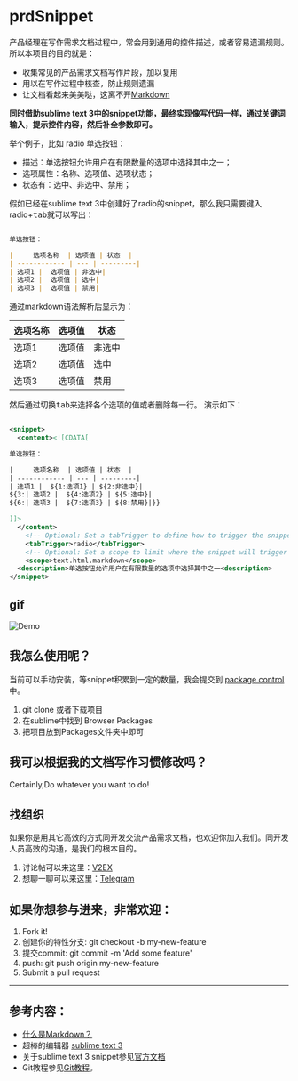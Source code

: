 # prdSnippet

产品经理在写作需求文档过程中，常会用到通用的控件描述，或者容易遗漏规则。所以本项目的目的就是：

* 收集常见的产品需求文档写作片段，加以复用
* 用以在写作过程中核查，防止规则遗漏
* 让文档看起来美美哒，这离不开[Markdown](https://zh.wikipedia.org/zh-cn/Markdown)

**同时借助sublime text 3中的snippet功能，最终实现像写代码一样，通过关键词输入，提示控件内容，然后补全参数即可。**

举个例子，比如 radio 单选按钮：

* 描述：单选按钮允许用户在有限数量的选项中选择其中之一；
* 选项属性：名称、选项值、选项状态；
* 状态有：选中、非选中、禁用；

假如已经在sublime text 3中创建好了radio的snippet，那么我只需要键入radio+<kbd>tab</kbd>就可以写出：

```markdown

单选按钮：

|     选项名称  | 选项值 | 状态  |
| ------------ | --- | ---------|
| 选项1 |  选项值 | 非选中|
| 选项2 |  选项值 | 选中|
| 选项3 |  选项值 | 禁用|

```

通过markdown语法解析后显示为：


|     选项名称  | 选项值 | 状态  |
| ------------ | --- | ---------|
| 选项1 |  选项值 | 非选中|
| 选项2 |  选项值 | 选中|
| 选项3 |  选项值 | 禁用|

然后通过切换<kbd>tab</kbd>来选择各个选项的值或者删除每一行。
演示如下：



```xml

<snippet>
  <content><![CDATA[

单选按钮：

|     选项名称  | 选项值 | 状态  |
| ------------ | --- | ---------|
| 选项1 |  ${1:选项1} | ${2:非选中}|
${3:| 选项2 |  ${4:选项2} | ${5:选中}|
${6:| 选项3 |  ${7:选项3} | ${8:禁用}|}}

]]>
  </content>
	<!-- Optional: Set a tabTrigger to define how to trigger the snippet -->
	<tabTrigger>radio</tabTrigger>
	<!-- Optional: Set a scope to limit where the snippet will trigger -->
	<scope>text.html.markdown</scope>
  <description>单选按钮允许用户在有限数量的选项中选择其中之一<description>
</snippet>

```
## gif 

![Demo](https://github.com/renxiangbin/prdSnippet/blob/master/radio_test.gif)

## 我怎么使用呢？

当前可以手动安装，等snippet积累到一定的数量，我会提交到 [package control](https://packagecontrol.io/browse)中。

1. git clone 或者下载项目
2. 在sublime中找到 Browser Packages
3. 把项目放到Packages文件夹中即可

## 我可以根据我的文档写作习惯修改吗？

Certainly,Do whatever you want to do!


## 找组织

如果你是用其它高效的方式同开发交流产品需求文档，也欢迎你加入我们。同开发人员高效的沟通，是我们的根本目的。

1. 讨论帖可以来这里：[V2EX](https://www.v2ex.com/t/427898)
2. 想聊一聊可以来这里：[Telegram](https://t.me/joinchat/EukrYA1RDmDQ4qhYNosiwg)

## 如果你想参与进来，非常欢迎：

1. Fork it!
2. 创建你的特性分支: git checkout -b my-new-feature
3. 提交commit: git commit -m 'Add some feature'
4. push: git push origin my-new-feature
5. Submit a pull request

---

## 参考内容：

- [什么是Markdown？](https://zh.wikipedia.org/zh-cn/Markdown)
- 超棒的编辑器 [sublime text 3](https://www.sublimetext.com/)
- 关于sublime text 3 snippet参见[官方文档](http://sublimetext.info/docs/en/extensibility/snippets.html)
- Git教程参见[Git教程](https://www.liaoxuefeng.com/wiki/0013739516305929606dd18361248578c67b8067c8c017b000)。

